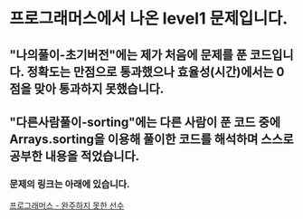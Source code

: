 # 프로그래머스에서 나온 level1 문제입니다.
## "나의풀이-초기버전"에는 제가 처음에 문제를 푼 코드입니다. 정확도는 만점으로 통과했으나 효율성(시간)에서는 0점을 맞아 통과하지 못했습니다.
## "다른사람풀이-sorting"에는 다른 사람이 푼 코드 중에 Arrays.sorting을 이용해 풀이한 코드를 해석하며 스스로 공부한 내용을 적었습니다.
### 문제의 링크는 아래에 있습니다.
<a href="https://programmers.co.kr/learn/courses/30/lessons/42576" target="_blank">프로그래머스 - 완주하지 못한 선수</a>
